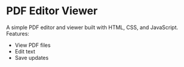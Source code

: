 # PDF Editor Viewer
A simple PDF editor and viewer built with HTML, CSS, and JavaScript.  
Features:
- View PDF files
- Edit text
- Save updates
